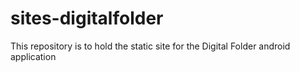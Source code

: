 # sites-digitalfolder
This repository is to hold the static site for the Digital Folder android application
